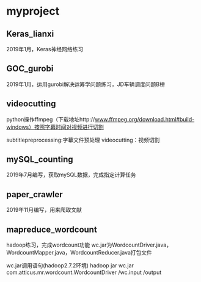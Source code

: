 # myproject

## Keras_lianxi
2019年1月，Keras神经网络练习

## GOC_gurobi
2019年1月，运用gurobi解决运筹学问题练习，JD车辆调度问题B榜

## videocutting
python操作ffmpeg（下载地址http://www.ffmpeg.org/download.html#build-windows）按照字幕时间对视频进行切割

subtitlepreprocessing:字幕文件预处理
videocutting：视频切割

## mySQL_counting
2019年7月编写，获取mySQL数据，完成指定计算任务

## paper_crawler
2019年11月编写，用来爬取文献

## mapreduce_wordcount
hadoop练习，完成wordcount功能
wc.jar为WordcountDriver.java，WordcountMapper.java，WordcountReducer.java打包文件

wc.jar调用语句(hadoop2.7.2环境)
hadoop jar wc.jar com.atticus.mr.wordcount.WordcountDriver /wc.input /output